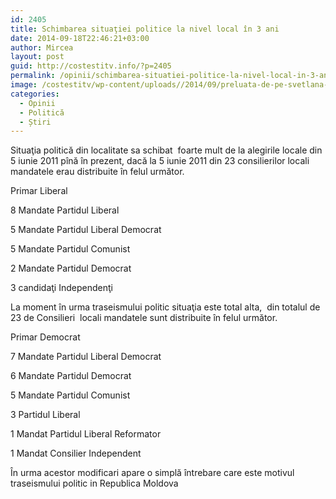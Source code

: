 ```yaml
---
id: 2405
title: Schimbarea situaţiei politice la nivel local în 3 ani
date: 2014-09-18T22:46:21+03:00
author: Mircea
layout: post
guid: http://costestitv.info/?p=2405
permalink: /opinii/schimbarea-situatiei-politice-la-nivel-local-in-3-ani/
image: /costestitv/wp-content/uploads//2014/09/preluata-de-pe-svetlana-catan-bolg1.jpg
categories:
  - Opinii
  - Politică
  - Știri
---
```

Situaţia politică din localitate sa schibat  foarte mult de la alegirile locale din 5 iunie 2011 pînă în prezent, dacă la 5 iunie 2011 din 23 consilierilor locali mandatele erau distribuite în felul următor.<!--more-->

Primar Liberal

8 Mandate Partidul Liberal

5 Mandate Partidul Liberal Democrat

5 Mandate Partidul Comunist

2 Mandate Partidul Democrat

3 candidaţi Independenţi

La moment în urma traseismului politic situaţia este total alta,  din totalul de 23 de Consilieri  locali mandatele sunt distribuite în felul următor.

Primar Democrat

7 Mandate Partidul Liberal Democrat

6 Mandate Partidul Democrat

5 Mandate Partidul Comunist

3 Partidul Liberal

1 Mandat Partidul Liberal Reformator

1 Mandat Consilier Independent

În urma acestor modificari apare o simplă întrebare care este motivul traseismului politic in Republica Moldova